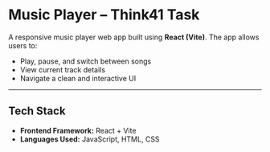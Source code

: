 #  Music Player – Think41 Task

A responsive music player web app built using **React (Vite)**. The app allows users to:

-  Play, pause, and switch between songs  
-  View current track details  
-  Navigate a clean and interactive UI

---

##  Tech Stack

- **Frontend Framework:** React + Vite  
- **Languages Used:** JavaScript, HTML, CSS  
